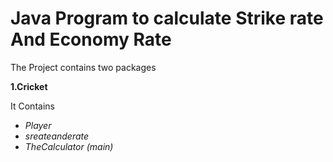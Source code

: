 # Java Program to calculate Strike rate And Economy Rate

The Project contains two packages 

**1.Cricket**

It Contains

* _Player_   
* _sreateanderate_
* _TheCalculator (main)_

